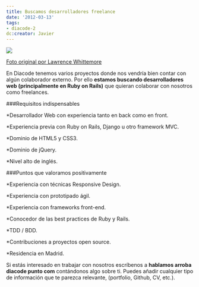```yaml
---
title: Buscamos desarrolladores freelance
date: '2012-03-13'
tags:
- diacode-2
dc:creator: Javier
---
```


![](http://blog.diacode.com/wp-content/uploads/2010/12/recruiting.jpg)

[Foto original por Lawrence Whittemore](http://www.flickr.com/photos/lawrence_evil/129691678/)

En Diacode tenemos varios proyectos donde nos vendría bien contar con algún colaborador externo. Por ello 
**estamos buscando desarrolladores web (principalmente en Ruby on Rails)**
 que quieran colaborar con nosotros como freelances.



###Requisitos indispensables


*Desarrollador Web con experiencia tanto en back como en front.

	
*Experiencia previa con Ruby on Rails, Django u otro framework MVC.

	
*Dominio de HTML5 y CSS3.

	
*Dominio de jQuery.

	
*Nivel alto de inglés.


###Puntos que valoramos positivamente


*Experiencia con técnicas Responsive Design.

	
*Experiencia con prototipado ágil.

	
*Experiencia con frameworks front-end.

	
*Conocedor de las 
best practices de Ruby y Rails.

	
*TDD / BDD.

	
*Contribuciones a proyectos open source.

	
*Residencia en Madrid.

Si estás interesado en trabajar con nosotros escríbenos a 
**hablamos arroba diacode punto com**
 contándonos algo sobre ti. Puedes añadir cualquier tipo de información que te parezca relevante, (portfolio, Github, CV, etc.).
